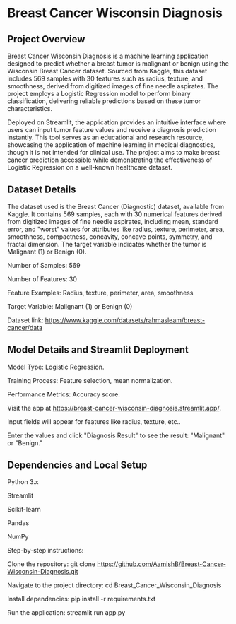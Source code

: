 # Breast Cancer Wisconsin Diagnosis

## Project Overview

Breast Cancer Wisconsin Diagnosis is a machine learning application designed to predict whether a breast tumor is malignant or benign using the Wisconsin Breast Cancer dataset. Sourced from Kaggle, this dataset includes 569 samples with 30 features such as radius, texture, and smoothness, derived from digitized images of fine needle aspirates. The project employs a Logistic Regression model to perform binary classification, delivering reliable predictions based on these tumor characteristics.

Deployed on Streamlit, the application provides an intuitive interface where users can input tumor feature values and receive a diagnosis prediction instantly. This tool serves as an educational and research resource, showcasing the application of machine learning in medical diagnostics, though it is not intended for clinical use. The project aims to make breast cancer prediction accessible while demonstrating the effectiveness of Logistic Regression on a well-known healthcare dataset.

## Dataset Details

The dataset used is the Breast Cancer (Diagnostic) dataset, available from Kaggle. It contains 569 samples, each with 30 numerical features derived from digitized images of fine needle aspirates, including mean, standard error, and "worst" values for attributes like radius, texture, perimeter, area, smoothness, compactness, concavity, concave points, symmetry, and fractal dimension. The target variable indicates whether the tumor is Malignant (1) or Benign (0).

Number of Samples: 569

Number of Features: 30

Feature Examples: Radius, texture, perimeter, area, smoothness

Target Variable: Malignant (1) or Benign (0)

Dataset link: https://www.kaggle.com/datasets/rahmasleam/breast-cancer/data

## Model Details and Streamlit Deployment

Model Type: Logistic Regression.

Training Process: Feature selection, mean normalization.

Performance Metrics: Accuracy score.

Visit the app at https://breast-cancer-wisconsin-diagnosis.streamlit.app/.

Input fields will appear for features like radius, texture, etc..

Enter the values and click "Diagnosis Result" to see the result: "Malignant" or "Benign."

## Dependencies and Local Setup

Python 3.x

Streamlit

Scikit-learn

Pandas

NumPy

Step-by-step instructions:

Clone the repository: git clone https://github.com/AamishB/Breast-Cancer-Wisconsin-Diagnosis.git

Navigate to the project directory: cd Breast_Cancer_Wisconsin_Diagnosis

Install dependencies: pip install -r requirements.txt

Run the application: streamlit run app.py
